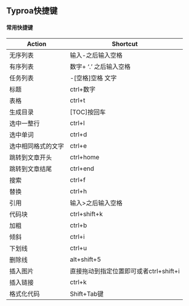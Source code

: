 ## Typroa快捷键

#### 常用快捷键

| Action             | Shortcut                               |
| ------------------ | -------------------------------------- |
| 无序列表           | 输入-之后输入空格                      |
| 有序列表           | 数字+ ‘.’ 之后输入空格                 |
| 任务列表           | -[空格]空格  文字                      |
| 标题               | ctrl+数字                              |
| 表格               | ctrl+t                                 |
| 生成目录           | [TOC]按回车                            |
| 选中一整行         | ctrl+l                                 |
| 选中单词           | ctrl+d                                 |
| 选中相同格式的文字 | ctrl+e                                 |
| 跳转到文章开头     | ctrl+home                              |
| 跳转到文章结尾     | ctrl+end                               |
| 搜索               | ctrl+f                                 |
| 替换               | ctrl+h                                 |
| 引用               | 输入>之后输入空格                      |
| 代码块             | ctrl+shift+k                           |
| 加粗               | ctrl+b                                 |
| 倾斜               | ctrl+i                                 |
| 下划线             | ctrl+u                                 |
| 删除线             | alt+shift+5                            |
| 插入图片           | 直接拖动到指定位置即可或者ctrl+shift+i |
| 插入链接           | ctrl+k                                 |
| 格式化代码         | Shift+Tab键                            |

